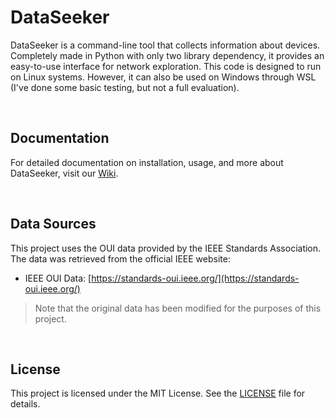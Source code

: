 # DataSeeker
DataSeeker is a command-line tool that collects information about devices. Completely made in Python with only two library dependency, it provides an easy-to-use interface for network exploration. This code is designed to run on Linux systems. However, it can also be used on Windows through WSL (I've done some basic testing, but not a full evaluation).

<br>

## Documentation
For detailed documentation on installation, usage, and more about DataSeeker, visit our [Wiki](https://github.com/olivercalazans/DataSeeker/wiki).
  
<br>

## Data Sources
This project uses the OUI data provided by the IEEE Standards Association. The data was retrieved from the official IEEE website:
- IEEE OUI Data: [https://standards-oui.ieee.org/](https://standards-oui.ieee.org/)
> Note that the original data has been modified for the purposes of this project.

<br>

## License
This project is licensed under the MIT License. See the [LICENSE](LICENSE) file for details.


